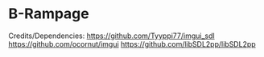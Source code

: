 # B-Rampage

Credits/Dependencies:
https://github.com/Tyyppi77/imgui_sdl
https://github.com/ocornut/imgui
https://github.com/libSDL2pp/libSDL2pp
